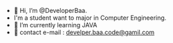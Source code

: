 - 👋 Hi, I’m @DeveloperBaa.
-  I'm a student want to major in Computer Engineering.
- 🌱 I’m currently learning JAVA
- 💞️ contact e-mail : develper.baa.code@gamil.com
<!---
DeveloperBaa/DeveloperBaa is a ✨ special ✨ repository because its `README.md` (this file) appears on your GitHub profile.
You can click the Preview link to take a look at your changes.
--->
